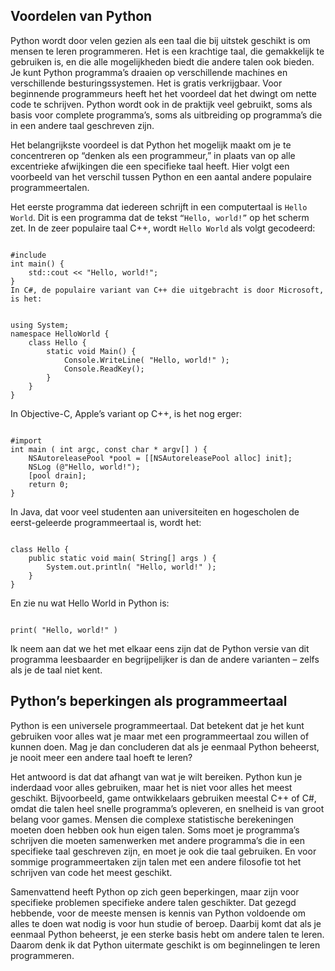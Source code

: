 ## Voordelen van Python
Python wordt door velen gezien als een taal die bij uitstek geschikt is om mensen te leren programmeren. Het is een krachtige taal, die gemakkelijk te gebruiken is, en die alle mogelijkheden biedt die andere talen ook bieden. Je kunt Python programma’s draaien op verschillende machines en verschillende besturingssystemen. Het is gratis verkrijgbaar. Voor beginnende programmeurs heeft het het voordeel dat het dwingt om nette code te schrijven. Python wordt ook in de praktijk veel gebruikt, soms als basis voor complete programma’s, soms als uitbreiding op programma’s die in een andere taal geschreven zijn.

Het belangrijkste voordeel is dat Python het mogelijk maakt om je te concentreren op “denken als een programmeur,” in plaats van op alle excentrieke afwijkingen die een specifieke taal heeft. Hier volgt een voorbeeld van het verschil tussen Python en een aantal andere populaire programmeertalen.

Het eerste programma dat iedereen schrijft in een computertaal is <code>Hello World</code>. Dit is een programma dat de tekst <code>“Hello, world!”</code> op het scherm zet. In de zeer populaire taal C++, wordt <code>Hello World</code> als volgt gecodeerd:

<pre><code>
#include <iostream>
int main() {
    std::cout << "Hello, world!";
}
In C#, de populaire variant van C++ die uitgebracht is door Microsoft, is het:
</code></pre>

<pre><code>
using System;
namespace HelloWorld {
    class Hello {
        static void Main() {
            Console.WriteLine( "Hello, world!" );
            Console.ReadKey();
        }
    }
}
</code></pre>

In Objective-C, Apple’s variant op C++, is het nog erger:

<pre><code>
#import <Foundation/Foundation.h>
int main ( int argc, const char * argv[] ) {
    NSAutoreleasePool *pool = [[NSAutoreleasePool alloc] init];
    NSLog (@"Hello, world!");
    [pool drain];
    return 0;
}
</code></pre>

In Java, dat voor veel studenten aan universiteiten en hogescholen de eerst-geleerde programmeertaal is, wordt het:

<pre><code>
class Hello {
    public static void main( String[] args ) {
        System.out.println( "Hello, world!" );
    }
}
</code></pre>

En zie nu wat Hello World in Python is:

<pre><code>
print( "Hello, world!" )
</code></pre>

Ik neem aan dat we het met elkaar eens zijn dat de Python versie van dit programma leesbaarder en begrijpelijker is dan de andere varianten – zelfs als je de taal niet kent.

## Python’s beperkingen als programmeertaal
Python is een universele programmeertaal. Dat betekent dat je het kunt gebruiken voor alles wat je maar met een programmeertaal zou willen of kunnen doen. Mag je dan concluderen dat als je eenmaal Python beheerst, je nooit meer een andere taal hoeft te leren?

Het antwoord is dat dat afhangt van wat je wilt bereiken. Python kun je inderdaad voor alles gebruiken, maar het is niet voor alles het meest geschikt. Bijvoorbeeld, game ontwikkelaars gebruiken meestal C++ of C#, omdat die talen heel snelle programma’s opleveren, en snelheid is van groot belang voor games. Mensen die complexe statistische berekeningen moeten doen hebben ook hun eigen talen. Soms moet je programma’s schrijven die moeten samenwerken met andere programma’s die in een specifieke taal geschreven zijn, en moet je ook die taal gebruiken. En voor sommige programmeertaken zijn talen met een andere filosofie tot het schrijven van code het meest geschikt.

Samenvattend heeft Python op zich geen beperkingen, maar zijn voor specifieke problemen specifieke andere talen geschikter. Dat gezegd hebbende, voor de meeste mensen is kennis van Python voldoende om alles te doen wat nodig is voor hun studie of beroep. Daarbij komt dat als je eenmaal Python beheerst, je een sterke basis hebt om andere talen te leren. Daarom denk ik dat Python uitermate geschikt is om beginnelingen te leren programmeren.
